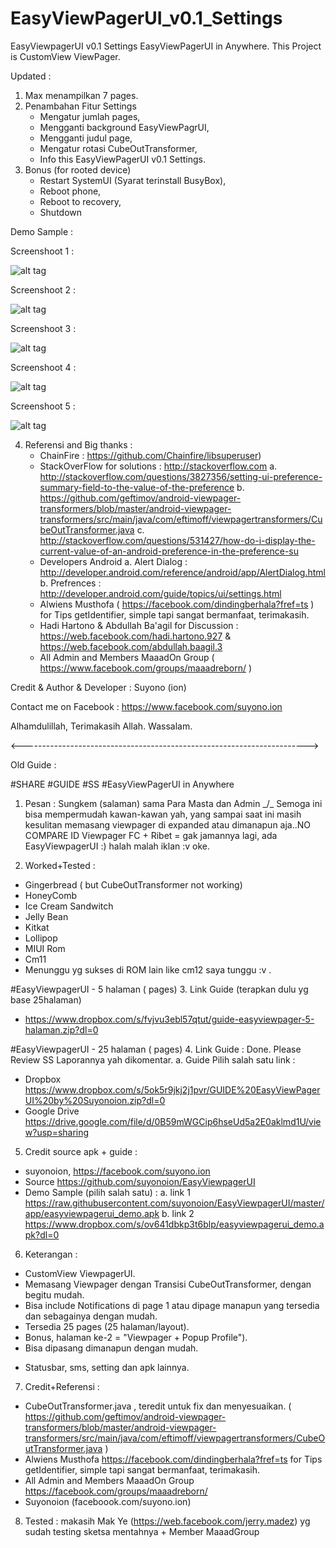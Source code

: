 # EasyViewPagerUI_v0.1_Settings

EasyViewpagerUI v0.1 Settings
EasyViewPagerUI in Anywhere.
This Project is CustomView ViewPager.

Updated :

1. Max menampilkan 7 pages. 
2. Penambahan Fitur Settings
	- Mengatur jumlah pages,
	- Mengganti background EasyViewPagrUI,
	- Mengganti judul page,
	- Mengatur rotasi CubeOutTransformer,
	- Info this EasyViewPagerUI v0.1 Settings.
3. Bonus (for rooted device)
    - Restart SystemUI (Syarat terinstall BusyBox),
    - Reboot phone,
    - Reboot to recovery,
    - Shutdown
    
 Demo Sample :

 Screenshoot 1 :

 ![alt tag](https://raw.githubusercontent.com/suyonoion/EasyViewpagerUI/master/app/ss/Screenshot_2015-05-29-15-40-44.png)

 Screenshoot 2 :

 ![alt tag](https://raw.githubusercontent.com/suyonoion/EasyViewpagerUI/master/app/ss/Screenshot_2015-05-29-15-40-55.png)

 Screenshoot 3 :

 ![alt tag](https://raw.githubusercontent.com/suyonoion/EasyViewpagerUI/master/app/ss/Screenshot_2015-05-29-15-41-14.png)

 Screenshoot 4 :

 ![alt tag](https://raw.githubusercontent.com/suyonoion/EasyViewpagerUI/master/app/ss/Screenshot_2015-05-29-15-49-23.png)

 Screenshoot 5 :

 ![alt tag](https://raw.githubusercontent.com/suyonoion/EasyViewpagerUI/master/app/ss/Screenshot_2015-05-29-15-49-37.png)
    
4. Referensi and Big thanks :
    - ChainFire : https://github.com/Chainfire/libsuperuser)
    - StackOverFlow for solutions : http://stackoverflow.com
        a. http://stackoverflow.com/questions/3827356/setting-ui-preference-summary-field-to-the-value-of-the-preference
        b. https://github.com/geftimov/android-viewpager-transformers/blob/master/android-viewpager-transformers/src/main/java/com/eftimoff/viewpagertransformers/CubeOutTransformer.java
        c. http://stackoverflow.com/questions/531427/how-do-i-display-the-current-value-of-an-android-preference-in-the-preference-su
    - Developers Android
        a. Alert Dialog : http://developer.android.com/reference/android/app/AlertDialog.html
        b. Prefrences : http://developer.android.com/guide/topics/ui/settings.html
    - Alwiens Musthofa ( https://facebook.com/dindingberhala?fref=ts ) for Tips getIdentifier, simple tapi sangat bermanfaat, terimakasih.
    - Hadi Hartono & Abdullah Ba'agil for Discussion : https://web.facebook.com/hadi.hartono.927 & https://web.facebook.com/abdullah.baagil.3
    - All Admin and Members MaaadOn Group ( https://www.facebook.com/groups/maaadreborn/ )
 
 Credit & Author & Developer :
 Suyono (ion)
 
 Contact me on Facebook :
 https://www.facebook.com/suyono.ion
 
 Alhamdulillah, Terimakasih Allah.
 Wassalam.

<----------------------------------------------------------------------->

Old Guide :

#SHARE #GUIDE #SS
#EasyViewPagerUI in Anywhere

1. Pesan :
Sungkem (salaman) sama Para Masta dan Admin _/\_ 
Semoga ini bisa mempermudah kawan-kawan yah,
yang sampai saat ini masih kesulitan memasang viewpager di expanded atau dimanapun aja..NO COMPARE ID 
Viewpager FC + Ribet = gak jamannya lagi, ada EasyViewpagerUI :)
halah malah iklan :v
oke. 

2. Worked+Tested :
- Gingerbread ( but CubeOutTransformer not working) 
- HoneyComb 
- Ice Cream Sandwitch
- Jelly Bean
- Kitkat 
- Lollipop
- MIUI Rom
- Cm11
- Menunggu yg sukses di ROM lain like cm12 
saya tunggu :v .

#EasyViewpagerUI - 5 halaman ( pages)
3. Link Guide (terapkan dulu yg base 25halaman)
- https://www.dropbox.com/s/fvjvu3ebl57qtut/guide-easyviewpager-5-halaman.zip?dl=0

#EasyViewpagerUI - 25 halaman ( pages) 
4. Link Guide : Done. Please Review SS Laporannya yah dikomentar.
a. Guide Pilih salah satu link :
- Dropbox
https://www.dropbox.com/s/5ok5r9jkj2j1pvr/GUIDE%20EasyViewPagerUI%20by%20Suyonoion.zip?dl=0
- Google Drive
https://drive.google.com/file/d/0B59mWGCip6hseUd5a2E0aklmd1U/view?usp=sharing

5. Credit source apk + guide :
- suyonoion, https://facebook.com/suyono.ion
- Source https://github.com/suyonoion/EasyViewpagerUI
- Demo Sample (pilih salah satu) : 
a. link 1
https://raw.githubusercontent.com/suyonoion/EasyViewpagerUI/master/app/easyviewpagerui_demo.apk
b. link 2
https://www.dropbox.com/s/ov641dbkp3t6blp/easyviewpagerui_demo.apk?dl=0

6. Keterangan :
- CustomView ViewpagerUI.
- Memasang Viewpager dengan Transisi CubeOutTransformer, dengan begitu mudah.
- Bisa include Notifications di page 1 atau dipage manapun yang tersedia dan sebagainya dengan mudah.
- Tersedia 25 pages (25 halaman/layout).
- Bonus, halaman ke-2 = "Viewpager + Popup Profile").
- Bisa dipasang dimanapun dengan mudah.
* Statusbar, sms, setting dan apk lainnya. 

7. Credit+Referensi :
- CubeOutTransformer.java , teredit untuk fix dan menyesuaikan. ( https://github.com/geftimov/android-viewpager-transformers/blob/master/android-viewpager-transformers/src/main/java/com/eftimoff/viewpagertransformers/CubeOutTransformer.java )
- Alwiens Musthofa https://facebook.com/dindingberhala?fref=ts for Tips getIdentifier, simple tapi sangat bermanfaat, terimakasih.
- All Admin and Members MaaadOn Group https://facebook.com/groups/maaadreborn/
- Suyonoion (faceboook.com/suyono.ion)

8. Tested :
makasih  Mak Ye​ (https://web.facebook.com/jerry.madez) yg sudah testing sketsa mentahnya + Member MaaadGroup
